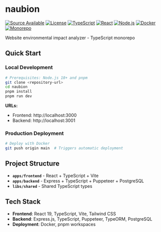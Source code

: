 # naubion

[![Source Available](https://img.shields.io/badge/Source-Available-blue.svg)](./LICENSE)
[![License](https://img.shields.io/badge/License-Source%20Available-red.svg)](./LICENSE)
[![TypeScript](https://img.shields.io/badge/TypeScript-5.0+-blue.svg)](https://www.typescriptlang.org/)
[![React](https://img.shields.io/badge/React-19-61DAFB.svg)](https://reactjs.org/)
[![Node.js](https://img.shields.io/badge/Node.js-18+-green.svg)](https://nodejs.org/)
[![Docker](https://img.shields.io/badge/Docker-Ready-2496ED.svg)](https://www.docker.com/)
[![Monorepo](https://img.shields.io/badge/Monorepo-pnpm-F69220.svg)](https://pnpm.io/)

Website environmental impact analyzer - TypeScript monorepo

## Quick Start

### Local Development

```bash
# Prerequisites: Node.js 18+ and pnpm
git clone <repository-url>
cd naubion
pnpm install
pnpm run dev
```

**URLs:**

- Frontend: http://localhost:3000
- Backend: http://localhost:3001

### Production Deployment

```bash
# Deploy with Docker
git push origin main  # Triggers automatic deployment
```

## Project Structure

- **`apps/frontend`** - React + TypeScript + Vite
- **`apps/backend`** - Express + TypeScript + Puppeteer + PostgreSQL
- **`libs/shared`** - Shared TypeScript types

## Tech Stack

- **Frontend**: React 19, TypeScript, Vite, Tailwind CSS
- **Backend**: Express.js, TypeScript, Puppeteer, TypeORM, PostgreSQL
- **Deployment**: Docker, pnpm workspaces
